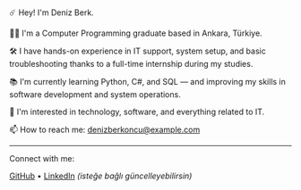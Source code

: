 ☄️ Hey! I'm Deniz Berk.

👨‍💻 I'm a Computer Programming graduate based in Ankara, Türkiye.

🛠️ I have hands-on experience in IT support, system setup, and basic troubleshooting thanks to a full-time internship during my studies.

📚 I'm currently learning Python, C#, and SQL — and improving my skills in software development and system operations.

🤖 I'm interested in technology, software, and everything related to IT.

📫 How to reach me: denizberkoncu@example.com

---

Connect with me:

[GitHub](https://github.com/denizberkoncu) • [LinkedIn](https://linkedin.com/in/denizberkoncu) *(isteğe bağlı güncelleyebilirsin)*

